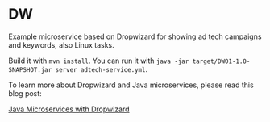 # DW

Example microservice based on Dropwizard for showing ad tech campaigns and keywords, also Linux tasks.

Build it with `mvn install`. You can run it with `java -jar target/DW01-1.0-SNAPSHOT.jar server adtech-service.yml`.

To learn more about Dropwizard and Java microservices, please read this blog post:

[Java Microservices with Dropwizard](http://blog.scottlogic.com/2016/01/05/java-microservices-with-dropwizard-tutorial.html)
